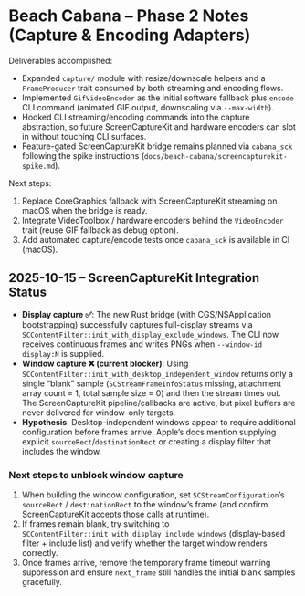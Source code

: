 # Beach Cabana – Phase 2 Notes (Capture & Encoding Adapters)

Deliverables accomplished:

- Expanded `capture/` module with resize/downscale helpers and a `FrameProducer` trait consumed by both streaming and encoding flows.
- Implemented `GifVideoEncoder` as the initial software fallback plus `encode` CLI command (animated GIF output, downscaling via `--max-width`).
- Hooked CLI streaming/encoding commands into the capture abstraction, so future ScreenCaptureKit and hardware encoders can slot in without touching CLI surfaces.
- Feature-gated ScreenCaptureKit bridge remains planned via `cabana_sck` following the spike instructions (`docs/beach-cabana/screencapturekit-spike.md`).

Next steps:

1. Replace CoreGraphics fallback with ScreenCaptureKit streaming on macOS when the bridge is ready.
2. Integrate VideoToolbox / hardware encoders behind the `VideoEncoder` trait (reuse GIF fallback as debug option).
3. Add automated capture/encode tests once `cabana_sck` is available in CI (macOS). 

## 2025-10-15 – ScreenCaptureKit Integration Status

- **Display capture ✅**: The new Rust bridge (with CGS/NSApplication bootstrapping) successfully captures full-display streams via `SCContentFilter::init_with_display_exclude_windows`. The CLI now receives continuous frames and writes PNGs when `--window-id display:N` is supplied.
- **Window capture ❌ (current blocker)**: Using `SCContentFilter::init_with_desktop_independent_window` returns only a single “blank” sample (`SCStreamFrameInfoStatus` missing, attachment array count = 1, total sample size = 0) and then the stream times out. The ScreenCaptureKit pipeline/callbacks are active, but pixel buffers are never delivered for window-only targets.
- **Hypothesis**: Desktop-independent windows appear to require additional configuration before frames arrive. Apple’s docs mention supplying explicit `sourceRect`/`destinationRect` or creating a display filter that includes the window.

### Next steps to unblock window capture
1. When building the window configuration, set `SCStreamConfiguration`’s `sourceRect` / `destinationRect` to the window’s frame (and confirm ScreenCaptureKit accepts those calls at runtime).
2. If frames remain blank, try switching to `SCContentFilter::init_with_display_include_windows` (display-based filter + include list) and verify whether the target window renders correctly.
3. Once frames arrive, remove the temporary frame timeout warning suppression and ensure `next_frame` still handles the initial blank samples gracefully.
